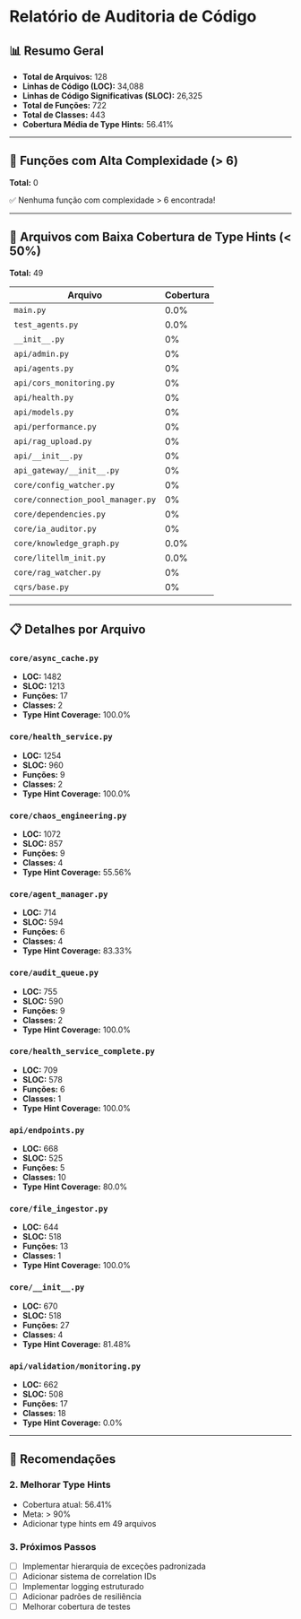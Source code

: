 # Relatório de Auditoria de Código

## 📊 Resumo Geral

- **Total de Arquivos:** 128
- **Linhas de Código (LOC):** 34,088
- **Linhas de Código Significativas (SLOC):** 26,325
- **Total de Funções:** 722
- **Total de Classes:** 443
- **Cobertura Média de Type Hints:** 56.41%

---

## 🔴 Funções com Alta Complexidade (> 6)

**Total:** 0

✅ Nenhuma função com complexidade > 6 encontrada!

---

## 📝 Arquivos com Baixa Cobertura de Type Hints (< 50%)

**Total:** 49

| Arquivo | Cobertura |
|---------|----------|
| `main.py` | 0.0% |
| `test_agents.py` | 0.0% |
| `__init__.py` | 0% |
| `api/admin.py` | 0% |
| `api/agents.py` | 0% |
| `api/cors_monitoring.py` | 0% |
| `api/health.py` | 0% |
| `api/models.py` | 0% |
| `api/performance.py` | 0% |
| `api/rag_upload.py` | 0% |
| `api/__init__.py` | 0% |
| `api_gateway/__init__.py` | 0% |
| `core/config_watcher.py` | 0% |
| `core/connection_pool_manager.py` | 0% |
| `core/dependencies.py` | 0% |
| `core/ia_auditor.py` | 0% |
| `core/knowledge_graph.py` | 0.0% |
| `core/litellm_init.py` | 0.0% |
| `core/rag_watcher.py` | 0% |
| `cqrs/base.py` | 0% |

---

## 📋 Detalhes por Arquivo

### `core/async_cache.py`

- **LOC:** 1482
- **SLOC:** 1213
- **Funções:** 17
- **Classes:** 2
- **Type Hint Coverage:** 100.0%

### `core/health_service.py`

- **LOC:** 1254
- **SLOC:** 960
- **Funções:** 9
- **Classes:** 2
- **Type Hint Coverage:** 100.0%

### `core/chaos_engineering.py`

- **LOC:** 1072
- **SLOC:** 857
- **Funções:** 9
- **Classes:** 4
- **Type Hint Coverage:** 55.56%

### `core/agent_manager.py`

- **LOC:** 714
- **SLOC:** 594
- **Funções:** 6
- **Classes:** 4
- **Type Hint Coverage:** 83.33%

### `core/audit_queue.py`

- **LOC:** 755
- **SLOC:** 590
- **Funções:** 9
- **Classes:** 2
- **Type Hint Coverage:** 100.0%

### `core/health_service_complete.py`

- **LOC:** 709
- **SLOC:** 578
- **Funções:** 6
- **Classes:** 1
- **Type Hint Coverage:** 100.0%

### `api/endpoints.py`

- **LOC:** 668
- **SLOC:** 525
- **Funções:** 5
- **Classes:** 10
- **Type Hint Coverage:** 80.0%

### `core/file_ingestor.py`

- **LOC:** 644
- **SLOC:** 518
- **Funções:** 13
- **Classes:** 1
- **Type Hint Coverage:** 100.0%

### `core/__init__.py`

- **LOC:** 670
- **SLOC:** 518
- **Funções:** 27
- **Classes:** 4
- **Type Hint Coverage:** 81.48%

### `api/validation/monitoring.py`

- **LOC:** 662
- **SLOC:** 508
- **Funções:** 17
- **Classes:** 18
- **Type Hint Coverage:** 0.0%


---

## 🎯 Recomendações

### 2. Melhorar Type Hints
- Cobertura atual: 56.41%
- Meta: > 90%
- Adicionar type hints em 49 arquivos

### 3. Próximos Passos
- [ ] Implementar hierarquia de exceções padronizada
- [ ] Adicionar sistema de correlation IDs
- [ ] Implementar logging estruturado
- [ ] Adicionar padrões de resiliência
- [ ] Melhorar cobertura de testes
